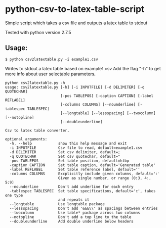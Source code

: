 # python-csv-to-latex-table-script
Simple script which takes a csv file and outputs a latex table to stdout


Tested with python version 2.7.5

## Usage:
    $ python csv2latextable.py -i example1.csv
Writes to stdout a latex table based on example1.csv
Add the flag "-h" to get more info about user selectable parameters.

```
python csv2latextable.py -h
usage: csv2latextable.py [-h] [-i INPUTFILE] [-d DELIMITER] [-q QUOTECHAR]
                         [-pos TABLEPOS] [-caption CAPTION] [-label REFLABEL]
                         [-columns COLUMNS] [--nounderline] [-tablespec TABLESPEC]
                         [--longtable] [--lessspacing] [--twocolumn] [--notopline]
                         [--doubleunderline]

Csv to latex table converter.

optional arguments:
  -h, --help            show this help message and exit
  -i INPUTFILE          Csv file to read, default=example1.csv
  -d DELIMITER          Set csv delimiter, default=;
  -q QUOTECHAR          Set csv quotechar, default="
  -pos TABLEPOS         Set table position, default=htbp
  -caption CAPTION      Set table caption, default='Generated table'
  -label REFLABEL       Set table reference label, default=''
  -columns COLUMNS      Excplicitly include given columns, default=':'
                        Given as single number, or range (0:3, 4:, 5:9)
  --nounderline         Don't add underline for each entry
  -tablespec TABLESPEC  Set table specifications, default='c', takes one type
                        and repeats it
  --longtable           Use longtable package
  --lessspacing         Don't add '&&&\\' as spacings between entries
  --twocolumn           Use table* package across two columns
  --notopline           Don't add a top line to the table
  --doubleunderline     Add double underline below headers
```

